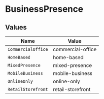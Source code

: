 # BusinessPresence


## Values

| Name               | Value              |
| ------------------ | ------------------ |
| `CommercialOffice` | commercial-office  |
| `HomeBased`        | home-based         |
| `MixedPresence`    | mixed-presence     |
| `MobileBusiness`   | mobile-business    |
| `OnlineOnly`       | online-only        |
| `RetailStorefront` | retail-storefront  |